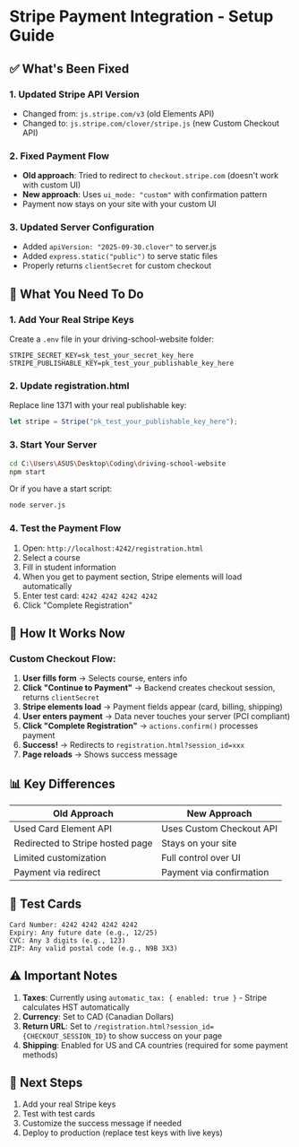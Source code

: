 # Stripe Payment Integration - Setup Guide

## ✅ What's Been Fixed

### 1. **Updated Stripe API Version**

- Changed from: `js.stripe.com/v3` (old Elements API)
- Changed to: `js.stripe.com/clover/stripe.js` (new Custom Checkout API)

### 2. **Fixed Payment Flow**

- **Old approach**: Tried to redirect to `checkout.stripe.com` (doesn't work with custom UI)
- **New approach**: Uses `ui_mode: "custom"` with confirmation pattern
- Payment now stays on your site with your custom UI

### 3. **Updated Server Configuration**

- Added `apiVersion: "2025-09-30.clover"` to server.js
- Added `express.static("public")` to serve static files
- Properly returns `clientSecret` for custom checkout

## 🔑 What You Need To Do

### 1. Add Your Real Stripe Keys

Create a `.env` file in your driving-school-website folder:

```env
STRIPE_SECRET_KEY=sk_test_your_secret_key_here
STRIPE_PUBLISHABLE_KEY=pk_test_your_publishable_key_here
```

### 2. Update registration.html

Replace line 1371 with your real publishable key:

```javascript
let stripe = Stripe("pk_test_your_publishable_key_here");
```

### 3. Start Your Server

```bash
cd C:\Users\ASUS\Desktop\Coding\driving-school-website
npm start
```

Or if you have a start script:

```bash
node server.js
```

### 4. Test the Payment Flow

1. Open: `http://localhost:4242/registration.html`
2. Select a course
3. Fill in student information
4. When you get to payment section, Stripe elements will load automatically
5. Enter test card: `4242 4242 4242 4242`
6. Click "Complete Registration"

## 🎯 How It Works Now

### Custom Checkout Flow:

1. **User fills form** → Selects course, enters info
2. **Click "Continue to Payment"** → Backend creates checkout session, returns `clientSecret`
3. **Stripe elements load** → Payment fields appear (card, billing, shipping)
4. **User enters payment** → Data never touches your server (PCI compliant)
5. **Click "Complete Registration"** → `actions.confirm()` processes payment
6. **Success!** → Redirects to `registration.html?session_id=xxx`
7. **Page reloads** → Shows success message

## 📊 Key Differences

| Old Approach                     | New Approach             |
| -------------------------------- | ------------------------ |
| Used Card Element API            | Uses Custom Checkout API |
| Redirected to Stripe hosted page | Stays on your site       |
| Limited customization            | Full control over UI     |
| Payment via redirect             | Payment via confirmation |

## 🧪 Test Cards

```
Card Number: 4242 4242 4242 4242
Expiry: Any future date (e.g., 12/25)
CVC: Any 3 digits (e.g., 123)
ZIP: Any valid postal code (e.g., N9B 3X3)
```

## ⚠️ Important Notes

1. **Taxes**: Currently using `automatic_tax: { enabled: true }` - Stripe calculates HST automatically
2. **Currency**: Set to CAD (Canadian Dollars)
3. **Return URL**: Set to `/registration.html?session_id={CHECKOUT_SESSION_ID}` to show success on your page
4. **Shipping**: Enabled for US and CA countries (required for some payment methods)

## 🚀 Next Steps

1. Add your real Stripe keys
2. Test with test cards
3. Customize the success message if needed
4. Deploy to production (replace test keys with live keys)
